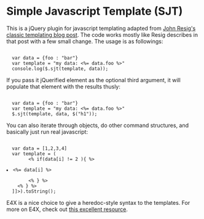 <h1>Simple Javascript Template (SJT)</h1>

This is a jQuery plugin for javascript templating adapted from <a href="http://ejohn.org/blog/javascript-micro-templating/">John Resig's classic templating blog post</a>. The code works mostly like Resig describes in that post with a few small change. The usage is as followings:

<code lang="javascript">
  var data = {foo : "bar"}
  var template = "my data: <%= data.foo %>"
  console.log($.sjt(template, data));
</code>

If you pass it jQuerified element as the optional third argument, it will populate that element with the results thusly:

<code lang="javascript">
  var data = {foo : "bar"}
  var template = "my data: <%= data.foo %>"
  $.sjt(template, data, $("h1"));
</code>

You can also iterate through objects, do other command structures, and basically just run real javascript:

<code lang="javascript">
  var data = [1,2,3,4]
  var template = (<r><![CDATA[
    <% for ( var i = 0; i < data.length; i++ ) { %>
        <% if(data[i] != 2 ){ %>
          <li><%= data[i] %></li>
        <% } %>
    <% } %>
  ]]></r>).toString();
</code>

E4X is a nice choice to give a heredoc-style syntax to the templates. For more on E4X, check out <a href="http://tinyurl.com/ca4l7m">this excellent resource</a>.
